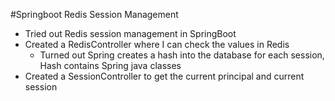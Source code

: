 #Springboot Redis Session Management

- Tried out Redis session management in SpringBoot
- Created a RedisController where I can check the values in Redis
	- Turned out Spring creates a hash into the database for each session, Hash contains Spring java classes
- Created a SessionController to get the current principal and current session

